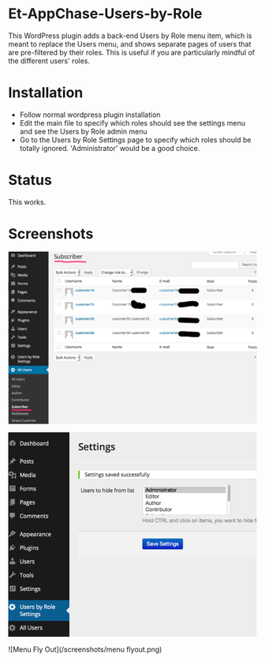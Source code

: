 # Et-AppChase-Users-by-Role
This WordPress plugin adds a back-end Users by Role menu item, which is meant to replace the Users menu, and shows separate pages of users that are pre-filtered by their roles.  This is useful if you are particularly mindful of the different users' roles.

# Installation
* Follow normal wordpress plugin installation
* Edit the main file to specify which roles should see the settings menu and see the Users by Role admin menu
* Go to the Users by Role Settings page to specify which roles should be totally ignored. 'Administrator' would be a good choice.


# Status
This works.

# Screenshots
![Users](/screenshots/Users.png)

![Settings](/screenshots/Settings.png)

![Menu Fly Out](/screenshots/menu flyout.png)
